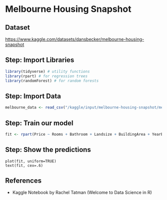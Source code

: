# Melbourne Housing Snapshot

## Dataset
https://www.kaggle.com/datasets/dansbecker/melbourne-housing-snapshot

## Step: Import Libraries
```R
library(tidyverse) # utility functions
library(rpart) # for regression trees
library(randomForest) # for random forests
```

## Step: Import Data
```R
melbourne_data <- read_csv("/kaggle/input/melbourne-housing-snapshot/melb_data.csv", show_col_types = FALSE)
```

## Step: Train our model
```R
fit <- rpart(Price ~ Rooms + Bathroom + Landsize + BuildingArea + YearBuilt + Lattitude + Longtitude, data = melbourne_data)
```

## Step: Show the predictions
```
plot(fit, uniform=TRUE)
text(fit, cex=.6)
```


## References
- Kaggle Notebook by Rachel Tatman (Welcome to Data Science in R)
